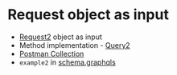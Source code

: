 # Request object as input
* [Request2](Request2.java) object as input
* Method implementation - [Query2](Query2.java)
* [Postman Collection](example2.postman_collection.json)
* `example2` in [schema.graphqls](../../../../resources/schema.graphqls)